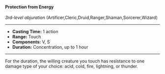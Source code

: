 #### Protection from Energy
*3rd-level abjuration* (Artificer,Cleric,Druid,Ranger,Shaman,Sorcerer,Wizard)
___
- **Casting Time:** 1 action
- **Range:** Touch
- **Components:** V, S
- **Duration:** Concentration, up to 1 hour
---
For the duration, the willing creature you touch has resistance to one damage type of your choice: acid, cold, fire, lightning, or thunder.